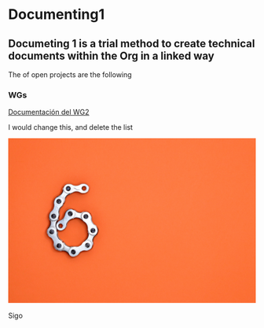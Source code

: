 # Documenting1

## Documeting 1 is a trial method to create technical documents within the Org in a linked way

The of open projects are the following


### WGs

[Documentación del WG2](docs/WG2.md#summary)



I would change this, and delete the list

![Imagen1](./pexels-miguel-á-padriñán-1061137.jpg)

Sigo 
